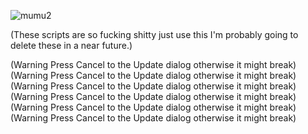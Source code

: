 ![mumu2](https://github.com/Twig6943/Non-Bloated-Mumu-Player/assets/119701717/18bc545d-dff0-40ff-a0ce-a295735f1ec3)

(These scripts are so fucking shitty just use this I'm probably going to delete these in a near future.)

(Warning Press Cancel to the Update dialog otherwise it might break)
(Warning Press Cancel to the Update dialog otherwise it might break)
(Warning Press Cancel to the Update dialog otherwise it might break)
(Warning Press Cancel to the Update dialog otherwise it might break)
(Warning Press Cancel to the Update dialog otherwise it might break)
(Warning Press Cancel to the Update dialog otherwise it might break)
